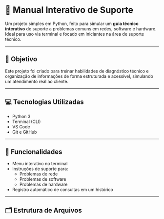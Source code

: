 # 📘 Manual Interativo de Suporte

Um projeto simples em Python, feito para simular um **guia técnico interativo** de suporte a problemas comuns em redes, software e hardware. Ideal para uso via terminal e focado em iniciantes na área de suporte técnico.

---

## 🎯 Objetivo

Este projeto foi criado para treinar habilidades de diagnóstico técnico e organização de informações de forma estruturada e acessível, simulando um atendimento real ao cliente.

---

## 💻 Tecnologias Utilizadas

- Python 3
- Terminal (CLI)
- VS Code
- Git e GitHub

---

## 🚀 Funcionalidades

- Menu interativo no terminal
- Instruções de suporte para:
  - Problemas de rede
  - Problemas de software
  - Problemas de hardware
- Registro automático de consultas em um histórico

---

## 🗂️ Estrutura de Arquivos

